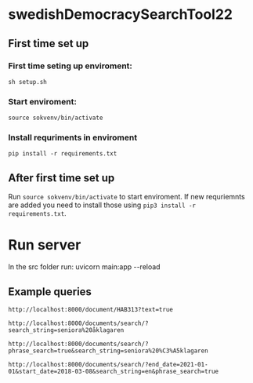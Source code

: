 # swedishDemocracySearchTool22

## First time set up
### First time seting up enviroment:
`sh setup.sh`

### Start enviroment:
`source sokvenv/bin/activate`

### Install requriments in enviroment
`pip install -r requirements.txt`

## After first time set up
Run `source sokvenv/bin/activate` to start enviroment. If new requriemnts are added you need to install those using `pip3 install -r requirements.txt`.


# Run server
In the src folder run:
uvicorn main:app --reload

## Example queries

`http://localhost:8000/document/HAB313?text=true`

`http://localhost:8000/documents/search/?search_string=seniora%20åklagaren`

`http://localhost:8000/documents/search/?phrase_search=true&search_string=seniora%20%C3%A5klagaren`

`http://localhost:8000/documents/search/?end_date=2021-01-01&start_date=2018-03-08&search_string=en&phrase_search=true`

